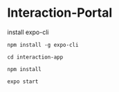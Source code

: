 # Interaction-Portal

install expo-cli

`npm install -g expo-cli `

`cd interaction-app`

`npm install`

`expo start`
